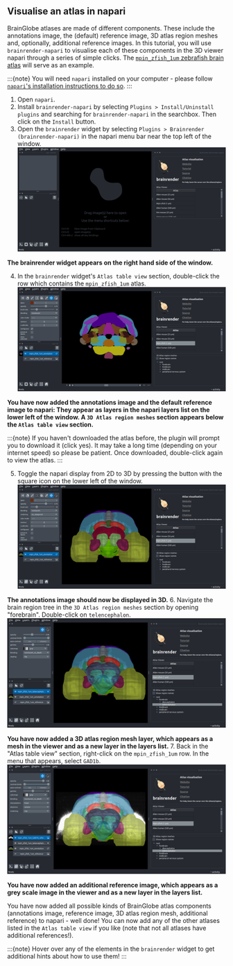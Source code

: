 ## Visualise an atlas in napari

BrainGlobe atlases are made of different components. These include the annotations image, the (default) reference image, 3D atlas region meshes and, optionally, additional reference images. In this tutorial, you will use `brainrender-napari` to visualise each of these components in the 3D viewer napari through a series of simple clicks. The [`mpin_zfish_1um` zebrafish brain atlas](https://doi.org/10.1016/j.neuron.2019.04.034) will serve as an example. 

:::{note}
You will need `napari` installed on your computer - please follow [`napari`'s installation instructions to do so](https://napari.org/stable/tutorials/fundamentals/installation.html).
:::

1. Open `napari`.
2. Install `brainrender-napari` by selecting `Plugins > Install/Uninstall plugins` and searching for `brainrender-napari` in the searchbox. Then click on the `Install` button.
3. Open the `brainrender` widget by selecting `Plugins > Brainrender (brainrender-napari)` in the napari menu bar near the top left of the window. 
![brainrender widget](./images/brainrender-napari/plugin-menu-brainrender-napari.png)

**The brainrender widget appears on the right hand side of the window.**

4. In the `brainrender` widget's `Atlas table view` section, double-click the row which contains the `mpin_zfish_1um` atlas.
![brainrender widget with added annotations](./images/brainrender-napari/added-brainrender-napari.png)

**You have now added the annotations image and the default reference image to napari: They appear as layers in the napari layers list on the lower left of the window. A `3D Atlas region meshes` section appears below the `Atlas table view` section.**

:::{note}
If you haven't downloaded the atlas before, the plugin will prompt you to download it (click yes). It may take a long time
(depending on your internet speed) so please be patient. Once downloaded, double-click again to view the atlas.
:::

5. Toggle the napari display from 2D to 3D by pressing the button with the square icon on the lower left of the window.
![brainrender widget with 3d display](./images/brainrender-napari/toggle-ndisplay-brainrender-napari.png)

**The annotations image should now be displayed in 3D.**
6. Navigate the brain region tree in the `3D Atlas region meshes` section by opening "forebrain". Double-click on `telencephalon`.
![brainrender widget with region mesh](./images/brainrender-napari/add-region-brainrender-napari.png)

 **You have now added a 3D atlas region mesh layer, which appears as a mesh in the viewer and as a new layer in the layers list.**
7. Back in the "Atlas table view" section, right-click on the `mpin_zfish_1um` row. In the menu that appears, select `GAD1b`.
![brainrender widget with additional reference](./images/brainrender-napari/additional-reference-brainrender-napari.png)

**You have now added an additional reference image, which appears as a grey scale image in the viewer and as a new layer in the layers list.**

You have now added all possible kinds of BrainGlobe atlas components (annotations image, reference image, 3D atlas region mesh, additional reference) to napari - well done! You can now add any of the other atlases listed in the `Atlas table view` if you like (note that not all atlases have additional references!). 

:::{note}
Hover over any of the elements in the `brainrender` widget to get additional hints about how to use them!
:::
